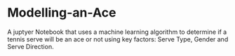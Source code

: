 # Modelling-an-Ace
A juptyer Notebook that uses a machine learning algorithm to determine if a tennis serve will be an ace or not using key factors: Serve Type, Gender and Serve Direction.  
